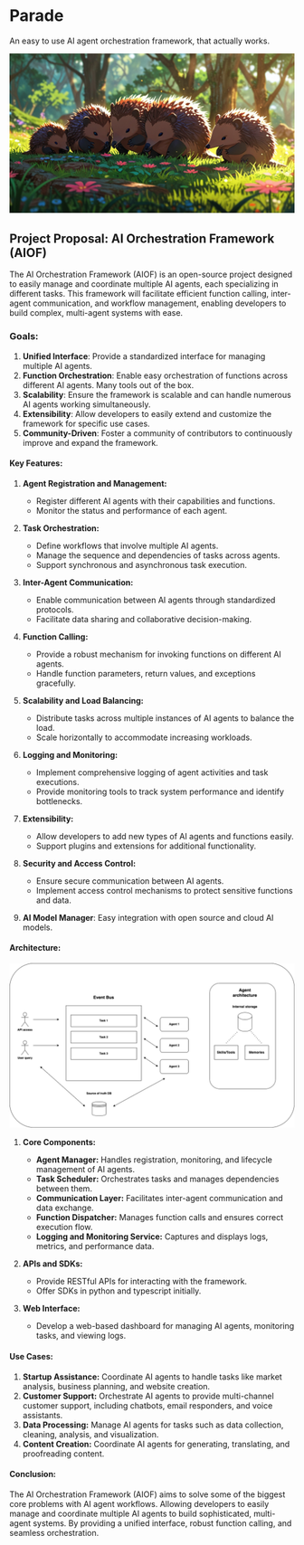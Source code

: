 # Parade 

An easy to use AI agent orchestration framework, that actually works.

![Project Logo](images/paradeai.jpg)

## Project Proposal: AI Orchestration Framework (AIOF)

The AI Orchestration Framework (AIOF) is an open-source project designed to easily manage and coordinate multiple AI agents, each specializing in different tasks. This framework will facilitate efficient function calling, inter-agent communication, and workflow management, enabling developers to build complex, multi-agent systems with ease.

### Goals:
1. **Unified Interface**: Provide a standardized interface for managing multiple AI agents.
2. **Function Orchestration**: Enable easy orchestration of functions across different AI agents. Many tools out of the box.
3. **Scalability**: Ensure the framework is scalable and can handle numerous AI agents working simultaneously.
4. **Extensibility**: Allow developers to easily extend and customize the framework for specific use cases.
5. **Community-Driven**: Foster a community of contributors to continuously improve and expand the framework.

#### **Key Features:**
1. **Agent Registration and Management:**
   - Register different AI agents with their capabilities and functions.
   - Monitor the status and performance of each agent.

2. **Task Orchestration:**
   - Define workflows that involve multiple AI agents.
   - Manage the sequence and dependencies of tasks across agents.
   - Support synchronous and asynchronous task execution.

3. **Inter-Agent Communication:**
   - Enable communication between AI agents through standardized protocols.
   - Facilitate data sharing and collaborative decision-making.

4. **Function Calling:**
   - Provide a robust mechanism for invoking functions on different AI agents.
   - Handle function parameters, return values, and exceptions gracefully.

5. **Scalability and Load Balancing:**
   - Distribute tasks across multiple instances of AI agents to balance the load.
   - Scale horizontally to accommodate increasing workloads.

6. **Logging and Monitoring:**
   - Implement comprehensive logging of agent activities and task executions.
   - Provide monitoring tools to track system performance and identify bottlenecks.

7. **Extensibility:**
   - Allow developers to add new types of AI agents and functions easily.
   - Support plugins and extensions for additional functionality.

8. **Security and Access Control:**
   - Ensure secure communication between AI agents.
   - Implement access control mechanisms to protect sensitive functions and data.
9. **AI Model Manager**: Easy integration with open source and cloud AI models.

#### **Architecture:**

![Project Logo](images/orchestration-1.png)

1. **Core Components:**
   - **Agent Manager:** Handles registration, monitoring, and lifecycle management of AI agents.
   - **Task Scheduler:** Orchestrates tasks and manages dependencies between them.
   - **Communication Layer:** Facilitates inter-agent communication and data exchange.
   - **Function Dispatcher:** Manages function calls and ensures correct execution flow.
   - **Logging and Monitoring Service:** Captures and displays logs, metrics, and performance data.

2. **APIs and SDKs:**
   - Provide RESTful APIs for interacting with the framework.
   - Offer SDKs in python and typescript initially.

3. **Web Interface:**
   - Develop a web-based dashboard for managing AI agents, monitoring tasks, and viewing logs.

#### **Use Cases:**
1. **Startup Assistance:** Coordinate AI agents to handle tasks like market analysis, business planning, and website creation.
2. **Customer Support:** Orchestrate AI agents to provide multi-channel customer support, including chatbots, email responders, and voice assistants.
3. **Data Processing:** Manage AI agents for tasks such as data collection, cleaning, analysis, and visualization.
4. **Content Creation:** Coordinate AI agents for generating, translating, and proofreading content.


#### **Conclusion:**
The AI Orchestration Framework (AIOF) aims to solve some of the biggest core problems with AI agent workflows. Allowing developers to easily manage and coordinate multiple AI agents to build sophisticated, multi-agent systems. By providing a unified interface, robust function calling, and seamless orchestration.


